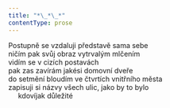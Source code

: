 ```yaml
---
title: "*\_*\_*"
contentType: prose
---
```


Postupně se vzdaluji představě sama sebe  
ničím pak svůj obraz vytrvalým mlčením  
vidím se v cizích postavách  
pak zas zavírám jakési domovní dveře  
do setmění bloudím ve čtvrtích vnitřního města  
zapisuji si názvy všech ulic, jako by to bylo  
     kdovíjak důležité
